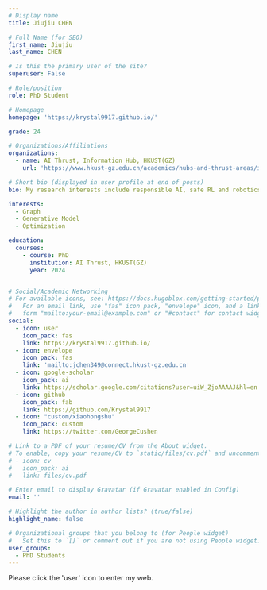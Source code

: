 ```yaml
---
# Display name
title: Jiujiu CHEN

# Full Name (for SEO)
first_name: Jiujiu
last_name: CHEN

# Is this the primary user of the site?
superuser: False

# Role/position
role: PhD Student

# Homepage
homepage: 'https://krystal9917.github.io/'

grade: 24

# Organizations/Affiliations
organizations:
  - name: AI Thrust, Information Hub, HKUST(GZ)
    url: 'https://www.hkust-gz.edu.cn/academics/hubs-and-thrust-areas/information-hub/artificial-intelligence/'

# Short bio (displayed in user profile at end of posts)
bio: My research interests include responsible AI, safe RL and robotics, and optimization.

interests:
  - Graph
  - Generative Model
  - Optimization

education:
  courses:
    - course: PhD
      institution: AI Thrust, HKUST(GZ)
      year: 2024


# Social/Academic Networking
# For available icons, see: https://docs.hugoblox.com/getting-started/page-builder/#icons
#   For an email link, use "fas" icon pack, "envelope" icon, and a link in the
#   form "mailto:your-email@example.com" or "#contact" for contact widget.
social:
  - icon: user
    icon_pack: fas
    link: https://krystal9917.github.io/
  - icon: envelope
    icon_pack: fas
    link: 'mailto:jchen349@connect.hkust-gz.edu.cn'
  - icon: google-scholar
    icon_pack: ai
    link: https://scholar.google.com/citations?user=uiW_ZjoAAAAJ&hl=en
  - icon: github
    icon_pack: fab
    link: https://github.com/Krystal9917
  - icon: "custom/xiaohongshu"
    icon_pack: custom
    link: https://twitter.com/GeorgeCushen

# Link to a PDF of your resume/CV from the About widget.
# To enable, copy your resume/CV to `static/files/cv.pdf` and uncomment the lines below.
# - icon: cv
#   icon_pack: ai
#   link: files/cv.pdf

# Enter email to display Gravatar (if Gravatar enabled in Config)
email: ''

# Highlight the author in author lists? (true/false)
highlight_name: false

# Organizational groups that you belong to (for People widget)
#   Set this to `[]` or comment out if you are not using People widget.
user_groups:
  - PhD Students
---
```


Please click the 'user' icon to enter my web.


